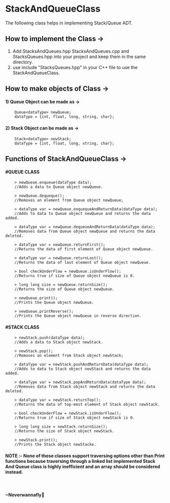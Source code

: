 # StackAndQueueClass
The following class helps in implementing Stack/Queue ADT.

## How to implement the Class ->
1) Add StacksAndQueues.hpp StacksAndQueues.cpp and StacksQueues.hpp into your project and keep them in the same directory.
2) use include "StacksQueues.hpp" in your C++ file to use the StackAndQueueClass.

## How to make objects of Class ->
#### 1) Queue Object can be made as ->
        Queue<dataType> newQueue;
        dataType = {int, float, long, string, char};
#### 2) Stack Object can be made as ->
        Stack<dataType> newStack;
        dataType = {int, float, long, string, char};
        
## Functions of StackAndQueueClass ->
#### #QUEUE CLASS
        > newQueue.enqueue(dataType data);
        //Adds a data to Queue object newQueue.
          
        > newQueue.dequeque();
        //Removes an element from Queue object newQueue;
          
        > dataType var = newQueue.enquequeAndReturnData(dataType data);
        //Adds to data to Queue object newQueue and returns the data added.
          
        > dataType var = newQueue.dequeueAndReturnData(dataType data);
        //Removes data from Queue object newQueue and returns the data deleted.
        
        > dataType var = newQueue.returnFirst();
        //Returns the data of first element of Queue object newQueue.
        
        > dataType var = newQueue.returnLast();
        //Returns the data of last element of Queue object newQueue.

        > bool checkUnderFlow = newQueue.isUnderFlow();
        //Returns true if size of Queue object newQueue is 0.
        
        > long long size = newQueue.returnSize();
        //Returns the size of Queue object newQueue.
        
        > newQueue.print();
        //Prints the Queue object newQueue.
        
        > newQueue.printReverse();
        //Prints the Queue object newQueue in reverse direction.

#### #STACK CLASS
        > newStack.push(dataType data);
        //Adds a data to Stack object newStack.

        > newStack.pop();
        //Removes an element from Stack object newStack;

        > dataType var = newStack.pushAndReturnData(dataType data);
        //Adds to data to Stack object newStack and returns the data added.

        > dataType var = newStack.popAndReturnData(dataType data);
        //Removes data from Stack object newStack and returns the data deleted.

        > dataType var = newStack.returnTop();
        //Returns the data of top-most element of Stack object newStack.

        > bool checkUnderFlow = newStack.isUnderFlow();
        //Returns true if size of Stack object newStack is 0.

        > long long size = newStack.returnSize();
        //Returns the size of Stack object newStack.

        > newStack.print();
        //Prints the Stack object newStacke.


<h4><strong> NOTE :- None of these classes support traversing options other than Print functions because traversing through a linked list implemented Stack And Queue class is highly inefficient and an array should be considered instead.</strong></h4><br>

#### ~Neverwannafly
